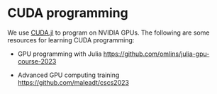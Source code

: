 # CUDA programming

We use [CUDA.jl](https://github.com/JuliaGPU/CUDA.jl) to program on NVIDIA GPUs. The following are some resources for learning CUDA programming:

* GPU programming with Julia
https://github.com/omlins/julia-gpu-course-2023

* Advanced GPU computing training
https://github.com/maleadt/cscs2023